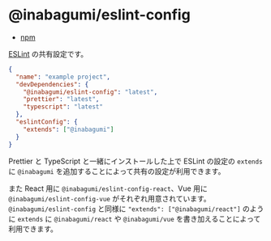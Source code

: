 # @inabagumi/eslint-config

- [npm](https://www.npmjs.com/package/@inabagumi/eslint-config)

[ESLint](https://eslint.org/) の共有設定です。

```json
{
  "name": "example project",
  "devDependencies": {
    "@inabagumi/eslint-config": "latest",
    "prettier": "latest",
    "typescript": "latest"
  },
  "eslintConfig": {
    "extends": ["@inabagumi"]
  }
}
```

Prettier と TypeScript と一緒にインストールした上で ESLint の設定の `extends` に `@inabagumi` を追加することによって共有の設定が利用できます。

また React 用に `@inabagumi/eslint-config-react`、Vue 用に `@inabagumi/eslint-config-vue` がそれぞれ用意されています。`@inabagumi/eslint-config` と同様に `"extends": ["@inabagumi/react"]` のように `extends` に `@inabagumi/react` や `@inabagumi/vue` を書き加えることによって利用できます。
